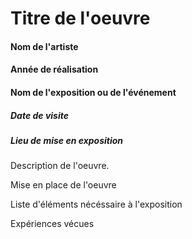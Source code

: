 # Titre de l'oeuvre

#### Nom de l'artiste

#### Année de réalisation



#### Nom de l'exposition ou de l'événement

##### Date de visite

##### Lieu de mise en exposition

Description de l'oeuvre.
 
Mise en place de l'oeuvre

Liste d'éléments nécéssaire à l'exposition

Expériences vécues

